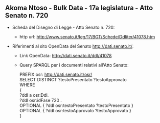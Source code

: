 ## Akoma Ntoso - Bulk Data - 17a legislatura - Atto Senato n. 720 ##

* Scheda del Disegno di Legge - Atto Senato n. 720:
	* http url: http://www.senato.it/leg/17/BGT/Schede/Ddliter/41078.htm

* Riferimenti al sito OpenData del Senato http://dati.senato.it/:
	* Link OpenData: http://dati.senato.it/ddl/41078
	* Query SPARQL per i documenti relativi all'Atto Senato:

        PREFIX osr: <http://dati.senato.it/osr/>  
		SELECT DISTINCT ?testoPresentato ?testoApprovato  
		WHERE  
		{  
		    ?ddl a osr:Ddl.  
		    ?ddl osr:idFase 720 .  
		    OPTIONAL { ?ddl osr:testoPresentato ?testoPresentato }  
		    OPTIONAL { ?ddl osr:testoApprovato ?testoApprovato }  
		}
		